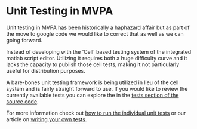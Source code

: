 # Unit Testing in MVPA #

Unit testing in MVPA has been historically a haphazard affair but as part of the move to google code we would like to correct that as well as we can going forward.

Instead of developing with the 'Cell' based testing system of the integrated matlab script editor.  Utilizing it requires both a huge difficulty curve and it lacks the capacity to publish those cell tests, making it not particularly useful for distribution purposes.

A bare-bones unit testing framework is being utilized in lieu of the cell system and is fairly straight forward to use.  If you would like to review the currently available tests you can explore the in the [tests section of the source code](http://code.google.com/p/princeton-mvpa-toolbox/source/browse/trunk#trunk/tests).

For more information check out [how to run the individual unit tests](UnitTestUsage.md) or our article on [writing your own tests](UnitTestCreation.md).